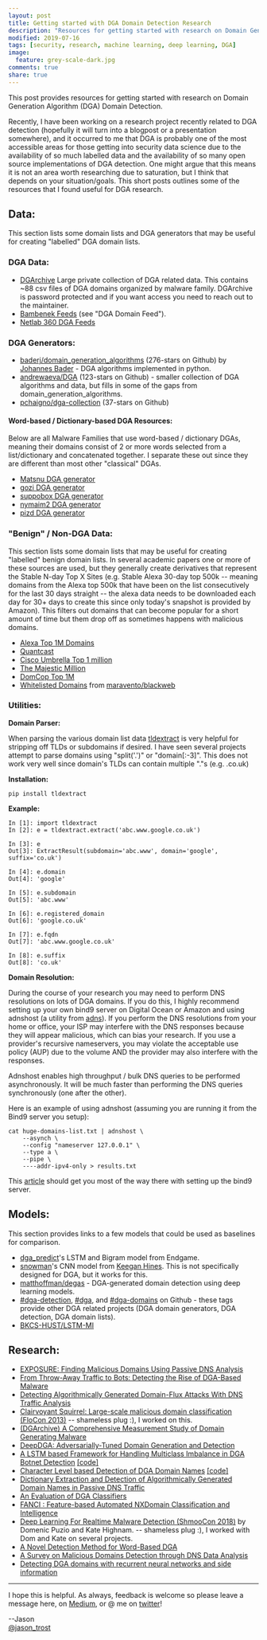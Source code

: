 ```yaml
---
layout: post
title: Getting started with DGA Domain Detection Research
description: "Resources for getting started with research on Domain Generation Algorithm (DGA) Domain Detection"
modified: 2019-07-16
tags: [security, research, machine learning, deep learning, DGA]
image:
  feature: grey-scale-dark.jpg
comments: true
share: true
---
```


This post provides resources for getting started with research on Domain Generation Algorithm (DGA) Domain Detection.

Recently, I have been working on a research project recently related to DGA detection (hopefully it will turn into a blogpost or a presentation somewhere), and it occurred to me that DGA is probably one of the most accessible areas for those getting into security data science due to the availability of so much labelled data and the availability of so many open source implementations of DGA detection.  One might argue that this means it is not an area worth researching due to saturation, but I think that depends on your situation/goals.  This short posts outlines some of the resources that I found useful for DGA research.

## Data:

This section lists some domain lists and DGA generators that may be useful for creating "labelled" DGA domain lists.

### DGA Data:

* [DGArchive](https://dgarchive.caad.fkie.fraunhofer.de/) Large private collection of DGA related data.  This contains \~88 csv files of DGA domains organized by malware family.  DGArchive is password protected and if you want access you need to reach out to the maintainer.
* [Bambenek Feeds](https://osint.bambenekconsulting.com/feeds/) (see "DGA Domain Feed").
* [Netlab 360 DGA Feeds](https://data.netlab.360.com/dga/)

### DGA Generators:

* [baderj/domain_generation_algorithms](https://github.com/baderj/domain_generation_algorithms) (276-stars on Github) by [Johannes Bader](https://twitter.com/viql) - DGA algorithms implemented in python.
* [andrewaeva/DGA](https://github.com/andrewaeva/DGA) (123-stars on Github) - smaller collection of DGA algorithms and data, but fills in some of the gaps from domain_generation_algorithms.
* [pchaigno/dga-collection](https://github.com/pchaigno/dga-collection) (37-stars on Github)

#### Word-based / Dictionary-based DGA Resources:

Below are all Malware Families that use word-based / dictionary DGAs, meaning their domains consist of 2 or more words selected from a list/dictionary and concatenated together. I separate these out since they are different than most other "classical" DGAs.

* [Matsnu DGA generator](https://github.com/andrewaeva/DGA/blob/master/dga_algorithms/Matsnu.py)
* [gozi DGA generator](https://github.com/baderj/domain_generation_algorithms/blob/master/gozi/dga.py)
* [suppobox DGA generator](https://github.com/baderj/domain_generation_algorithms/blob/master/suppobox/dga.py)
* [nymaim2 DGA generator](https://github.com/baderj/domain_generation_algorithms/blob/master/nymaim2/dga.py)
* [pizd DGA generator](https://github.com/baderj/domain_generation_algorithms/blob/master/pizd/pizd)

### "Benign" / Non-DGA Data:

This section lists some domain lists that may be useful for creating "labelled" benign domain lists.  In several academic papers one or more of these sources are used, but they generally create derivatives that represent the Stable N-day Top X Sites (e.g. Stable Alexa 30-day top 500k -- meaning domains from the Alexa top 500k that have been on the list consecutively for the last 30 days straight -- the alexa data needs to be downloaded each day for 30+ days to create this since only today's snapshot is provided by Amazon).  This filters out domains that can become popular for a short amount of time but them drop off as sometimes happens with malicious domains.

* [Alexa Top 1M Domains](http://s3.amazonaws.com/alexa-static/top-1m.csv.zip)
* [Quantcast](https://ak.quantcast.com/quantcast-top-sites.zip)
* [Cisco Umbrella Top 1 million](http://s3-us-west-1.amazonaws.com/umbrella-static/top-1m.csv.zip)
* [The Majestic Million](http://downloads.majestic.com/majestic_million.csv)
* [DomCop Top 1M](https://www.domcop.com/files/top/top10milliondomains.csv.zip)
* [Whitelisted Domains](https://raw.githubusercontent.com/maravento/blackweb/master/bwupdate/lst/whiteurls.txt) from [maravento/blackweb](https://github.com/maravento/blackweb)

### Utilities:

**Domain Parser:**

When parsing the various domain list data [tldextract](https://pypi.org/project/tldextract/) is very helpful for stripping off TLDs or subdomains if desired.  I have seen several projects attempt to parse domains using "split('.')" or "domain[:-3]".  This does not work very well since domain's TLDs can contain multiple "."s (e.g. .co.uk)

**Installation:**

```
pip install tldextract
```

**Example:**

```
In [1]: import tldextract
In [2]: e = tldextract.extract('abc.www.google.co.uk')

In [3]: e                                                                                                                            Out[3]: ExtractResult(subdomain='abc.www', domain='google', suffix='co.uk')

In [4]: e.domain
Out[4]: 'google'

In [5]: e.subdomain
Out[5]: 'abc.www'

In [6]: e.registered_domain
Out[6]: 'google.co.uk'

In [7]: e.fqdn
Out[7]: 'abc.www.google.co.uk'

In [8]: e.suffix
Out[8]: 'co.uk'
```

**Domain Resolution:**

During the course of your research you may need to perform DNS resolutions on lots of DGA domains.  If you do this, I highly recommend setting up your own bind9 server on Digital Ocean or Amazon and using adnshost (a utility from [adns](https://www.gnu.org/software/adns/)).  If you perform the DNS resolutions from your home or office, your ISP may interfere with the DNS responses because they will appear malicious, which can bias your research.  If you use a provider's recursive nameservers, you may violate the acceptable use policy (AUP) due to the volume AND the provider may also interfere with the responses.  

Adnshost enables high throughput / bulk DNS queries to be performed asynchronously.  It will be much faster than performing the DNS queries synchronously (one after the other).

Here is an example of using adnshost (assuming you are running it from the Bind9 server you setup):

```
cat huge-domains-list.txt | adnshost \
    --asynch \
    --config "nameserver 127.0.0.1" \
    --type a \
    --pipe \
    ----addr-ipv4-only > results.txt
```

This [article](https://www.digitalocean.com/community/tutorials/how-to-configure-bind-as-a-private-network-dns-server-on-ubuntu-14-04) should get you most of the way there with setting up the bind9 server.

## Models:

This section provides links to a few models that could be used as baselines for comparison.

* [dga_predict](https://github.com/endgameinc/dga_predict)'s LSTM and Bigram model from Endgame.
* [snowman](https://github.com/keeganhines/snowman)'s CNN model from [Keegan Hines](https://twitter.com/keeghin).  This is not specifically designed for DGA, but it works for this.
* [matthoffman/degas](https://github.com/matthoffman/degas) - DGA-generated domain detection using deep learning models.
* [#dga-detection](https://github.com/topics/dga-detection), [#dga](https://github.com/topics/dga), and [#dga-domains](https://github.com/topics/dga-domains) on Github - these tags provide other DGA related projects (DGA domain generators, DGA detection, DGA domain lists).
* [BKCS-HUST/LSTM-MI](https://github.com/BKCS-HUST/LSTM-MI)


## Research:

* [EXPOSURE: Finding Malicious Domains Using Passive DNS Analysis](https://sites.cs.ucsb.edu/~chris/research/doc/ndss11_exposure.pdf)
* [From Throw-Away Traffic to Bots: Detecting the Rise of DGA-Based Malware](https://www.usenix.org/system/files/conference/usenixsecurity12/sec12-final127.pdf)
* [Detecting Algorithmically Generated Domain-Flux Attacks With DNS Traffic Analysis](http://citeseerx.ist.psu.edu/viewdoc/download?doi=10.1.1.221.4391&rep=rep1&type=pdf)
* [Clairvoyant Squirrel: Large-scale malicious domain classification (FloCon 2013)](https://resources.sei.cmu.edu/asset_files/Presentation/2013_017_101_51242.pdf) -- shameless plug :), I worked on this.
* [(DGArchive) A Comprehensive Measurement Study of Domain Generating Malware](https://www.usenix.org/system/files/conference/usenixsecurity16/sec16_paper_plohmann.pdf)
* [DeepDGA: Adversarially-Tuned Domain Generation and Detection](https://arxiv.org/pdf/1610.01969.pdf)
* [A LSTM based Framework for Handling Multiclass Imbalance in DGA Botnet Detection](https://www.researchgate.net/publication/321165269_A_LSTM_based_Framework_for_Handling_Multiclass_Imbalance_in_DGA_Botnet_Detection) [[code]](https://github.com/BKCS-HUST/LSTM-MI)
* [Character Level based Detection of DGA Domain Names](http://faculty.washington.edu/mdecock/papers/byu2018a.pdf) [[code]](https://github.com/matthoffman/degas)
* [Dictionary Extraction and Detection of Algorithmically Generated Domain Names in Passive DNS Traffic](http://faculty.washington.edu/mdecock/papers/mpereira2018a.pdf)
* [An Evaluation of DGA Classifiers](http://faculty.washington.edu/mdecock/papers/rsivaguru2018a.pdf)
* [FANCI : Feature-based Automated NXDomain Classification and Intelligence](https://www.usenix.org/system/files/conference/usenixsecurity18/sec18-schuppen.pdf)
* [Deep Learning For Realtime Malware Detection (ShmooCon 2018)](https://www.youtube.com/watch?v=99hniQYB6VM) by Domenic Puzio and Kate Highnam. -- shameless plug :), I worked with Dom and Kate on several projects.
* [A Novel Detection Method for Word-Based DGA](https://link.springer.com/chapter/10.1007/978-3-030-00009-7_43)
* [A Survey on Malicious Domains Detection through DNS Data Analysis](https://arxiv.org/pdf/1805.08426.pdf)
* [Detecting DGA domains with recurrent neural networks and side information](https://arxiv.org/pdf/1810.02023.pdf)

---

I hope this is helpful.  As always, feedback is welcome so please leave a message here, on [Medium](https://medium.com/@jason_trost), or @ me on [twitter]((https://twitter.com/#!/jason_trost))!

--Jason
<br />[@jason_trost](https://twitter.com/#!/jason_trost)

